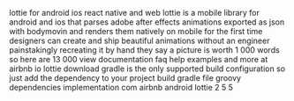 lottie for android ios react native and web lottie is a mobile library for android and ios that parses adobe after effects animations exported as json with bodymovin and renders them natively on mobile for the first time designers can create and ship beautiful animations without an engineer painstakingly recreating it by hand they say a picture is worth 1 000 words so here are 13 000 view documentation faq help examples and more at airbnb io lottie download gradle is the only supported build configuration so just add the dependency to your project build gradle file groovy dependencies implementation com airbnb android lottie 2 5 5